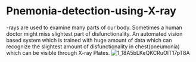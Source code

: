 # Pnemonia-detection-using-X-ray
-rays are used to examine many parts of our body. Sometimes a human doctor might miss slightest part of disfunctionality. An automated vision based system which is trained with huge amount of data which can recognize the slightest amount of disfunctionality in chest(pneumonia) which can be visible through X-ray Plates.
![1_18A5bLKeQKCRuOIT17pT8A](https://user-images.githubusercontent.com/70811322/157648366-a5fefd71-4258-4cc6-b815-fd5872244f6e.png)
